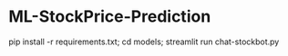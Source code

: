 # ML-StockPrice-Prediction
pip install -r requirements.txt;
cd models;
streamlit run chat-stockbot.py
